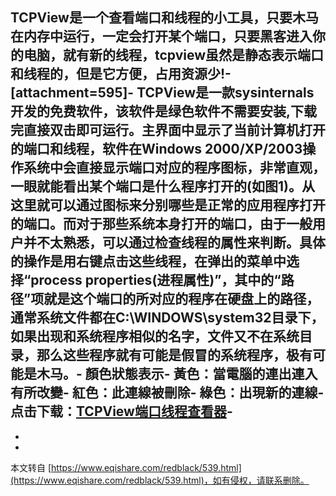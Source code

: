 TCPView是一个查看端口和线程的小工具，只要木马在内存中运行，一定会打开某个端口，只要黑客进入你的电脑，就有新的线程，tcpview虽然是静态表示端口和线程的，**但是它方便，占用资源少**!-
\[attachment=595\]-
TCPView是一款sysinternals开发的免费软件，该软件是绿色软件不需要安装,下载完直接双击即可运行。主界面中显示了当前计算机打开的端口和线程，软件在Windows 2000/XP/2003操作系统中会直接显示端口对应的程序图标，非常直观，一眼就能看出某个端口是什么程序打开的(如图1)。从这里就可以通过图标来分别哪些是正常的应用程序打开的端口。而对于那些系统本身打开的端口，由于一般用户并不太熟悉，可以通过检查线程的属性来判断。具体的操作是用右键点击这些线程，在弹出的菜单中选择“process properties(进程属性)”，其中的“路径”项就是这个端口的所对应的程序在硬盘上的路径，通常系统文件都在C:\\WINDOWS\\system32目录下，如果出现和系统程序相似的名字，文件又不在系统目录，那么这些程序就有可能是假冒的系统程序，极有可能是木马。-
**顏色狀態表示-
 黃色：當電腦的連出連入有所改變**-
 **紅色：此連線被刪除**-
 **綠色：出現新的連線**-
点击下载：[TCPView端口线程查看器](http://pan.baidu.com/share/link?shareid=8454&uk=3087224563,1)-
-
-

-

本文转自 [https://www.eqishare.com/redblack/539.html](https://www.eqishare.com/redblack/539.html)，如有侵权，请联系删除。